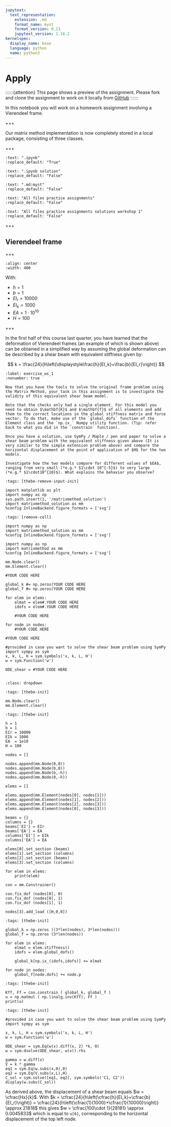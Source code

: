```yaml
---
jupytext:
  text_representation:
    extension: .md
    format_name: myst
    format_version: 0.13
    jupytext_version: 1.16.2
kernelspec:
  display_name: base
  language: python
  name: python3
---
```


# Apply

::::::{attention}
This page shows a preview of the assignment. Please fork and clone the assignment to work on it locally from [GitHub](https://github.com/CIEM5000-2025/practice-assignments)
::::::

In this notebook you will work on a homework assignment involving a Vierendeel frame.

+++

Our matrix method implementation is now completely stored in a local package, consisting of three classes.

+++

```{custom_download_link} ./Workshop_1_Apply_stripped.ipynb
:text: ".ipynb"
:replace_default: "True"
```

```{custom_download_link} ./Workshop_1_Apply_stripped_sol.ipynb
:text: ".ipynb solution"
:replace_default: "False"
```

```{custom_download_link} ./Workshop_1_Apply.md
:text: ".md:myst"
:replace_default: "False"
```

```{custom_download_link} https://github.com/CIEM5000-2025/practice-assignments
:text: "All files practice assignments"
:replace_default: "False"
```

```{custom_download_link} https://github.com/CIEM5000-2025/practice-assignments/tree/solution_workshop_1
:text: "All files practice assignments solutions workshop 1"
:replace_default: "False"
```

+++

## Vierendeel frame

+++

```{figure} https://raw.githubusercontent.com/ibcmrocha/public/main/vierendeel.png
:align: center
:width: 400
```

With:

- $h = 1$
- $b = 1$
- $EI_r = 10000$
- $EI_k = 1000$
- $EA  = 1\cdot 10^{10}$
- $H = 100$

+++

In the first half of this course last quarter, you have learned that the deformation of Vierendeel frames (an example of which is shown above) can be obtained in a simplified way by assuming the global deformation can be described by a shear beam with equivalent stiffness given by:

$$
k = \frac{24}{h\left(\displaystyle\frac{h}{EI_k}+\frac{b}{EI_r}\right)}
$$

```{exercise-start}
:label: exercise_ws_1
:nonumber: true

Now that you have the tools to solve the original frame problem using the Matrix Method, your task in this assignment is to investigate the validity of this equivalent shear beam model.

Note that the checks only had a single element. For this model you need to obtain $\mathbf{K}$ and $\mathbf{f}$ of all elements and add them to the correct locations in the global stiffness matrix and force vector. To do that, make use of the `global_dofs` function of the Element class and the `np.ix_` Numpy utility function. (Tip: refer back to what you did in the `constrain` function).

Once you have a solution, use SymPy / Maple / pen and paper to solve a shear beam problem with the equivalent stiffness given above (It is very similar to the simple extension problem above) and compare the horizontal displacement at the point of application of $H$ for the two models.

Investigate how the two models compare for different values of $EA$, ranging from very small (*e.g.* $1\cdot 10^{-5}$) to very large (*e.g.* $1\cdot10^{10}$). What explains the behavior you observe?
```

```{code-cell} ipython3
:tags: [thebe-remove-input-init]

import matplotlib as plt
import numpy as np
sys.path.insert(1, '/matrixmethod_solution')
import matrixmethod_solution as mm
%config InlineBackend.figure_formats = ['svg']
```

```{code-cell} ipython3
:tags: [remove-cell]

import numpy as np
import matrixmethod_solution as mm
%config InlineBackend.figure_formats = ['svg']
```

```{code-cell} ipython3
import numpy as np
import matrixmethod as mm
%config InlineBackend.figure_formats = ['svg']
```

```{code-cell} ipython3
mm.Node.clear()
mm.Element.clear()
```

```{code-cell} ipython3
#YOUR CODE HERE
```

```{code-cell} ipython3
global_k #= np.zeros(YOUR CODE HERE
global_f #= np.zeros(YOUR CODE HERE

for elem in elems:
    elmat = elem#.YOUR CODE HERE
    idofs = elem#.YOUR CODE HERE
    
    #YOUR CODE HERE

for node in nodes:
    #YOUR CODE HERE
```

```{code-cell} ipython3
#YOUR CODE HERE
```

```{code-cell} ipython3
#provided in case you want to solve the shear beam problem using SymPy
import sympy as sym
x, k, L, H = sym.symbols('x, k, L, H')
w = sym.Function('w')

ODE_shear = #YOUR CODE HERE
```

```{exercise-end}
```

```{solution-start} exercise_ws_1
:class: dropdown
```

```{code-cell} ipython3
:tags: [thebe-init]

mm.Node.clear()
mm.Element.clear()
```

```{code-cell} ipython3
:tags: [thebe-init]

h = 1
b = 1
EIr = 10000
EIk = 1000
EA  = 1e10
H = 100

nodes = []

nodes.append(mm.Node(0,0))
nodes.append(mm.Node(b,0))
nodes.append(mm.Node(b,-h))
nodes.append(mm.Node(0,-h))

elems = []

elems.append(mm.Element(nodes[0], nodes[1]))
elems.append(mm.Element(nodes[1], nodes[2]))
elems.append(mm.Element(nodes[2], nodes[3]))
elems.append(mm.Element(nodes[0], nodes[3]))

beams = {}
columns = {}
beams['EI'] = EIr
beams['EA'] = EA
columns['EI'] = EIk
columns['EA'] = EA

elems[0].set_section (beams)
elems[1].set_section (columns)
elems[2].set_section (beams)
elems[3].set_section (columns)

for elem in elems:
    print(elem)

con = mm.Constrainer()

con.fix_dof (nodes[0], 0)
con.fix_dof (nodes[0], 1)
con.fix_dof (nodes[1], 1)

nodes[3].add_load ([H,0,0])
```

```{code-cell} ipython3
:tags: [thebe-init]

global_k = np.zeros ((3*len(nodes), 3*len(nodes)))
global_f = np.zeros (3*len(nodes))

for elem in elems:
    elmat = elem.stiffness()
    idofs = elem.global_dofs()
    
    global_k[np.ix_(idofs,idofs)] += elmat

for node in nodes:
    global_f[node.dofs] += node.p
```

```{code-cell} ipython3
:tags: [thebe-init]

Kff, Ff = con.constrain ( global_k, global_f )
u = np.matmul ( np.linalg.inv(Kff), Ff )
print(u)
```

```{code-cell} ipython3
:tags: [thebe-init]

#provided in case you want to solve the shear beam problem using SymPy
import sympy as sym

x, k, L, H = sym.symbols('x, k, L, H')
w = sym.Function('w')

ODE_shear = sym.Eq(w(x).diff(x, 2) *k, 0)
w = sym.dsolve(ODE_shear, w(x)).rhs

gamma = w.diff(x)
V = k * gamma
eq1 = sym.Eq(w.subs(x,0),0)
eq2 = sym.Eq(V.subs(x,L),H)
C_sol = sym.solve([eq1, eq2], sym.symbols('C1, C2'))
display(w.subs(C_sol))
```

As derived above, the displacement of a shear beam equals $w = \cfrac{Hx}{k}$. With $k = \cfrac{24}{h\left(\cfrac{h}{EI_k}+\cfrac{b}{EI_r}\right)} = \cfrac{24}{h\left(\cfrac{1}{1000}+\cfrac{1}{10000}\right)} \approx 21818$ this gives $w = \cfrac{100\cdot 1}{28181} \approx 0.0045833$ which is equal to `u[6]`, corresponding to the horizontal displacement of the top left node.

```{solution-end}
```
